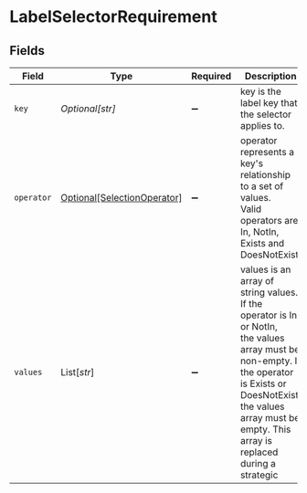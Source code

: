 # LabelSelectorRequirement


## Fields

| Field                                                                                                                                                                                                                         | Type                                                                                                                                                                                                                          | Required                                                                                                                                                                                                                      | Description                                                                                                                                                                                                                   |
| ----------------------------------------------------------------------------------------------------------------------------------------------------------------------------------------------------------------------------- | ----------------------------------------------------------------------------------------------------------------------------------------------------------------------------------------------------------------------------- | ----------------------------------------------------------------------------------------------------------------------------------------------------------------------------------------------------------------------------- | ----------------------------------------------------------------------------------------------------------------------------------------------------------------------------------------------------------------------------- |
| `key`                                                                                                                                                                                                                         | *Optional[str]*                                                                                                                                                                                                               | :heavy_minus_sign:                                                                                                                                                                                                            | key is the label key that the selector applies to.                                                                                                                                                                            |
| `operator`                                                                                                                                                                                                                    | [Optional[SelectionOperator]](../../models/shared/selectionoperator.md)                                                                                                                                                       | :heavy_minus_sign:                                                                                                                                                                                                            | operator represents a key's relationship to a set of values.<br/>Valid operators are In, NotIn, Exists and DoesNotExist.                                                                                                      |
| `values`                                                                                                                                                                                                                      | List[*str*]                                                                                                                                                                                                                   | :heavy_minus_sign:                                                                                                                                                                                                            | values is an array of string values. If the operator is In or NotIn,<br/>the values array must be non-empty. If the operator is Exists or DoesNotExist,<br/>the values array must be empty. This array is replaced during a strategic |